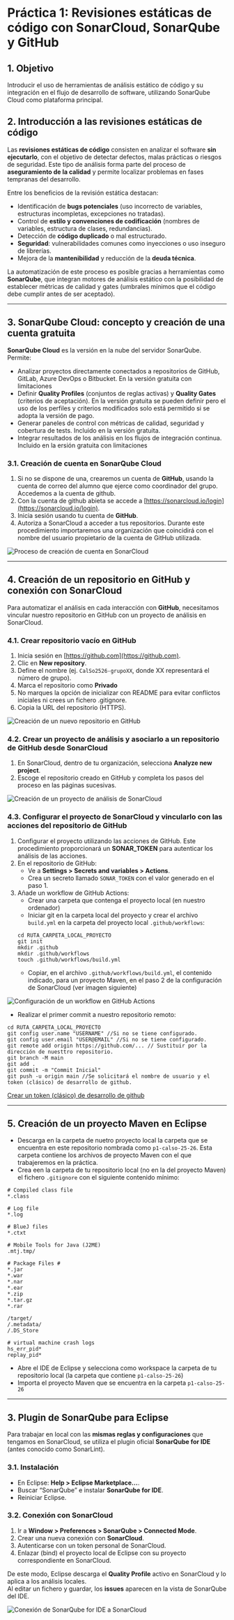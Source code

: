 # Práctica 1: Revisiones estáticas de código con SonarCloud, SonarQube y GitHub
## 1. Objetivo
Introducir el uso de herramientas de análisis estático de código y su integración en el flujo de desarrollo de software, utilizando SonarQube Cloud como plataforma principal.

## 2. Introducción a las revisiones estáticas de código
Las **revisiones estáticas de código** consisten en analizar el software **sin ejecutarlo**, con el objetivo de detectar defectos, malas prácticas o riesgos de seguridad. Este tipo de análisis forma parte del proceso de **aseguramiento de la calidad** y permite localizar problemas en fases tempranas del desarrollo.

Entre los beneficios de la revisión estática destacan:
- Identificación de **bugs potenciales** (uso incorrecto de variables, estructuras incompletas, excepciones no tratadas).
- Control de **estilo y convenciones de codificación** (nombres de variables, estructura de clases, redundancias).
- Detección de **código duplicado** o mal estructurado.
- **Seguridad**: vulnerabilidades comunes como inyecciones o uso inseguro de librerías.
- Mejora de la **mantenibilidad** y reducción de la **deuda técnica**.

La automatización de este proceso es posible gracias a herramientas como **SonarQube**, que integran motores de análisis estático con la posibilidad de establecer métricas de calidad y gates (umbrales mínimos que el código debe cumplir antes de ser aceptado).

---

## 3. SonarQube Cloud: concepto y creación de una cuenta gratuita
**SonarQube Cloud** es la versión en la nube del servidor SonarQube. Permite:
- Analizar proyectos directamente conectados a repositorios de GitHub, GitLab, Azure DevOps o Bitbucket. En la versión gratuita con limitaciones
- Definir **Quality Profiles** (conjuntos de reglas activas) y **Quality Gates** (criterios de aceptación). En la versión gratuita se pueden definir pero el uso de los perfiles y criterios modificados solo está permitido si se adopta la versión de pago.
- Generar paneles de control con métricas de calidad, seguridad y cobertura de tests. Incluido en la versión gratuita.
- Integrar resultados de los análisis en los flujos de integración continua. Incluido en la ersión gratuita con limitaciones

### 3.1. Creación de cuenta en SonarQube Cloud
1. Si no se dispone de una, crearemos un cuenta de **GitHub**, usando la cuenta de correo del alumno que ejerce como coordinador del grupo. Accedemos a la cuenta de github. 
2. Con la cuenta de github abieta se accede a [https://sonarcloud.io/login](https://sonarcloud.io/login).  
3. Inicia sesión usando tu cuenta de **GitHub**.  
4. Autoriza a SonarCloud a acceder a tus repositorios. Durante este procedimiento importaremos una organización que coincidirá con el nombre del usuario propietario de la cuenta de GitHub utilizada.

![Proceso de creación de cuenta en SonarCloud](imagenes/01_practica_01.png)

---

## 4. Creación de un repositorio en GitHub y conexión con SonarCloud
Para automatizar el análisis en cada interacción con **GitHub**, necesitamos vincular nuestro repositorio en GitHub con un proyecto de análisis en SonarCloud.

### 4.1. Crear repositorio vacío en GitHub
1. Inicia sesión en [https://github.com](https://github.com).  
2. Clic en **New repository**.  
3. Define el nombre (ej. `CalSo2526-grupoXX`, donde XX representará el número de grupo).
4. Marca el repositorio como **Privado**  
5. No marques la opción de inicializar con README para evitar conflictos iniciales ni crees un fichero .gitignore.  
6. Copia la URL del repositorio (HTTPS).

![Creación de un nuevo repositorio en GitHub](imagenes/02_practica_01.png)

### 4.2. Crear un proyecto de análisis y asociarlo a un repositorio de GitHub desde SonarCloud
1. En SonarCloud, dentro de tu organización, selecciona **Analyze new project**.  
2. Escoge el repositorio creado en GitHub y completa los pasos del proceso en las páginas sucesivas.  

![Creación de un proyecto de análisis de SonarCloud](imagenes/03_practica_01.png)


### 4.3. Configurar el proyecto de SonarCloud y vincularlo con las acciones del repositorio de GitHub
1. Configurar el proyecto utilizando las acciones de GitHub. Este procedimiento proporcionará un **SONAR_TOKEN** para autenticar los análisis de las acciones.  
2. En el repositorio de GitHub:
   - Ve a **Settings > Secrets and variables > Actions**.
   - Crea un secreto llamado `SONAR_TOKEN` con el valor generado en el paso 1.
5. Añade un workflow de GitHub Actions:
   - Crear una carpeta que contenga el proyecto local (en nuestro ordenador)
   - Iniciar git en la carpeta local del proyecto y crear el archivo `build.yml` en la carpeta del proyecto local `.github/workflows`:
   ```shell
   cd RUTA_CARPETA_LOCAL_PROYECTO
   git init
   mkdir .github
   mkdir .github/workflows
   touch .github/workflows/build.yml
   ```
   - Copiar, en el archivo `.github/workflows/build.yml`, el contenido indicado, para un proyecto Maven, en el paso 2 de la configuración de SonarCloud (ver imagen siguiente)

  ![Configuración de un workflow en GitHub Actions](imagenes/04_practica_01.png)

  - Realizar el primer commit a nuestro repositorio remoto:
   ```shell
   cd RUTA_CARPETA_LOCAL_PROYECTO
   git config user.name "USERNAME" //Si no se tiene configurado.
   git config user.email "USER@EMAIL" //Si no se tiene configurado.
   git remote add origin https://github.com/... // Sustituir por la dirección de nuesttro repositorio.
   git branch -M main
   git add .
   git commit -m "Commit Inicial"
   git push -u origin main //Se solicitará el nombre de usuario y el token (clásico) de desarrollo de github.
   ```
   [Crear un token (clásico) de desarrollo de github](https://docs.github.com/es/authentication/keeping-your-account-and-data-secure/managing-your-personal-access-tokens#creating-a-personal-access-token-classic)

---

## 5. Creación de un proyecto Maven en Eclipse
- Descarga en la carpeta de nuetro proyecto local la carpeta que se encuentra en este repositorio nombrada como `p1-calso-25-26`. Esta carpeta contiene los archivos de proyecto Maven con el que trabajeremos en la práctica.
- Crea een la carpeta de tu repositorio local (no en la del proyecto Maven) el fichero `.gitignore` con el siguiente contenido mínimo:
```
# Compiled class file
*.class

# Log file
*.log

# BlueJ files
*.ctxt

# Mobile Tools for Java (J2ME)
.mtj.tmp/

# Package Files #
*.jar
*.war
*.nar
*.ear
*.zip
*.tar.gz
*.rar

/target/
/.metadata/
/.DS_Store

# virtual machine crash logs
hs_err_pid*
replay_pid*
```
- Abre el IDE de Eclipse y selecciona como workspace la carpeta de tu repositorio local (la carpeta que contiene `p1-calso-25-26`)
- Importa el proyecto Maven que se encuentra en la carpeta `p1-calso-25-26`

---

## 3. Plugin de SonarQube para Eclipse
Para trabajar en local con las **mismas reglas y configuraciones** que tengamos en SonarCloud, se utiliza el plugin oficial **SonarQube for IDE** (antes conocido como SonarLint).

### 3.1. Instalación
- En Eclipse: **Help > Eclipse Marketplace…**.  
- Buscar “SonarQube” e instalar **SonarQube for IDE**.  
- Reiniciar Eclipse.

### 3.2. Conexión con SonarCloud
1. Ir a **Window > Preferences > SonarQube > Connected Mode**.  
2. Crear una nueva conexión con **SonarCloud**.  
3. Autenticarse con un token personal de SonarCloud.  
4. Enlazar (bind) el proyecto local de Eclipse con su proyecto correspondiente en SonarCloud.  

De este modo, Eclipse descarga el **Quality Profile** activo en SonarCloud y lo aplica a los análisis locales.  
Al editar un fichero y guardar, los **issues** aparecen en la vista de SonarQube del IDE.

![Conexión de SonarQube for IDE a SonarCloud](imagenes/captura_eclipse_sonarqube.png)


